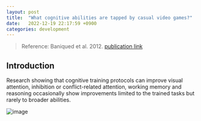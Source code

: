 ```yaml
---
layout: post
title:  "What cognitive abilities are tapped by casual video games?"
date:   2022-12-19 22:17:59 +0900
categories: development
---
```


> Reference: Baniqued et al. 2012. [publication link](https://www.ncbi.nlm.nih.gov/pmc/articles/PMC3679476/)

## Introduction

Research showing that cognitive training protocols can improve visual attention, inhibition or conflict-related attention, working memory and reasoning occasionally show improvements limited to the trained tasks but rarely to broader abilities. 

![image](https://res.cloudinary.com/db7zwrbz0/image/upload/v1671545425/Image20221220230804_zukcyo.png)
